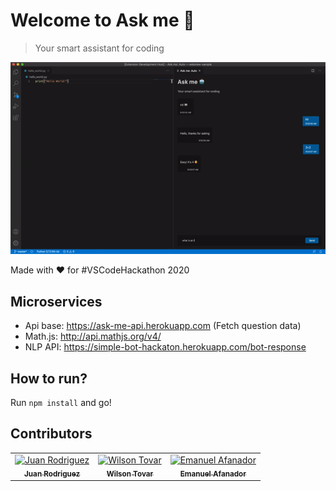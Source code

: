 # Welcome to Ask me 🤖
> Your smart assistant for coding
<div align="center">
    <a href="https://marketplace.visualstudio.com/items?itemName=ksm.ask-me">
        <img src="demo.gif" alt="Ask me" width="800px" />
    </a>
</div>

Made with ❤️ for #VSCodeHackathon 2020

## Microservices
- Api base: https://ask-me-api.herokuapp.com (Fetch question data)
- Math.js: http://api.mathjs.org/v4/
- NLP API: https://simple-bot-hackaton.herokuapp.com/bot-response

## How to run?
Run `npm install` and go!

## Contributors
<table>
  <tr>
    <td align="center">
      <a href="https://github.com/sjdonado">
        <img src="https://avatars0.githubusercontent.com/u/27580836?s=360&v=4" width="360" alt="Juan Rodriguez"/><br /><sub><b>Juan Rodriguez</b></sub>
      </a>
    </td>
    <td align="center">
      <a href="https://github.com/krthr">
        <img src="https://avatars0.githubusercontent.com/u/18665740?s=360&v=4" width="360" alt="Wilson Tovar"/><br /><sub><b>Wilson Tovar</b></sub>
      </a>
      </td>
    <td align="center">
      <a href="https://github.com/ManuLasker">
        <img src="https://avatars0.githubusercontent.com/u/32755400?s=360&v=4" width="360" alt="Emanuel Afanador"/><br /><sub><b>Emanuel Afanador</b></sub>
      </a>
    </td>
  </tr>
<table>